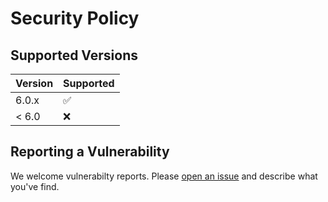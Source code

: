 # Security Policy

## Supported Versions

| Version | Supported          |
| ------- | ------------------ |
| 6.0.x   | :white_check_mark: |
| < 6.0   | :x:                |

## Reporting a Vulnerability

We welcome vulnerabilty reports. Please
[open an issue](https://github.com/integreat-io/ts-dev-setup/issues/new) and
describe what you've find.

